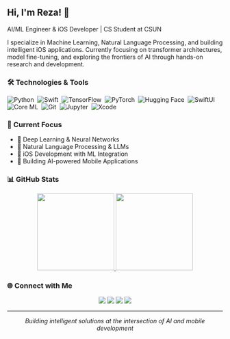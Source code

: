 ## Hi, I'm Reza! 👋

AI/ML Engineer & iOS Developer | CS Student at CSUN

I specialize in Machine Learning, Natural Language Processing, and building intelligent iOS applications. Currently focusing on transformer architectures, model fine-tuning, and exploring the frontiers of AI through hands-on research and development.

### 🛠️ Technologies & Tools

![Python](https://img.shields.io/badge/-Python-05122A?style=flat&logo=python)&nbsp;
![Swift](https://img.shields.io/badge/-Swift-05122A?style=flat&logo=swift)&nbsp;
![TensorFlow](https://img.shields.io/badge/-TensorFlow-05122A?style=flat&logo=tensorflow)&nbsp;
![PyTorch](https://img.shields.io/badge/-PyTorch-05122A?style=flat&logo=pytorch)&nbsp;
![Hugging Face](https://img.shields.io/badge/-Hugging%20Face-05122A?style=flat&logo=huggingface)&nbsp;
![SwiftUI](https://img.shields.io/badge/-SwiftUI-05122A?style=flat&logo=swift)&nbsp;
![Core ML](https://img.shields.io/badge/-Core%20ML-05122A?style=flat&logo=apple)&nbsp;
![Git](https://img.shields.io/badge/-Git-05122A?style=flat&logo=git)&nbsp;
![Jupyter](https://img.shields.io/badge/-Jupyter-05122A?style=flat&logo=jupyter)&nbsp;
![Xcode](https://img.shields.io/badge/-Xcode-05122A?style=flat&logo=xcode)&nbsp;

### 🔬 Current Focus

- 🧠 Deep Learning & Neural Networks
- 💬 Natural Language Processing & LLMs
- 📱 iOS Development with ML Integration
- 🚀 Building AI-powered Mobile Applications

### 📊 GitHub Stats

<p align="center">
<a href="https://github.com/rezenayati">
  <img height="180em" src="https://github-readme-stats-eight-theta.vercel.app/api?username=rezenayati&show_icons=true&theme=dark&include_all_commits=true&count_private=true&hide_border=true&bg_color=0D1117&title_color=4B5563&icon_color=4B5563&text_color=8F8F8F"/>
  <img height="180em" src="https://github-readme-stats-eight-theta.vercel.app/api/top-langs/?username=rezenayati&layout=compact&langs_count=8&theme=dark&hide_border=true&bg_color=0D1117&title_color=4B5563&text_color=8F8F8F"/>
</a>
</p>

### 🌐 Connect with Me

<p align="center">
<a href="https://rezaenayati.co"><img src="https://img.shields.io/badge/-rezaenayati.co-4B5563?style=flat&logo=Google-Chrome&logoColor=white"/></a>
<a href="https://linkedin.com/in/rezaenayati"><img src="https://img.shields.io/badge/-Reza%20Enayati-4B5563?style=flat&logo=Linkedin&logoColor=white"/></a>
<a href="https://huggingface.co/rezaenayati"><img src="https://img.shields.io/badge/-Hugging%20Face-4B5563?style=flat&logo=HuggingFace&logoColor=white"/></a>
<a href="mailto:r3zsoft@gmail.com"><img src="https://img.shields.io/badge/-r3zsoft@gmail.com-4B5563?style=flat&logo=Gmail&logoColor=white"/></a>
</p>

---

<p align="center">
  <i>Building intelligent solutions at the intersection of AI and mobile development</i>
</p>
